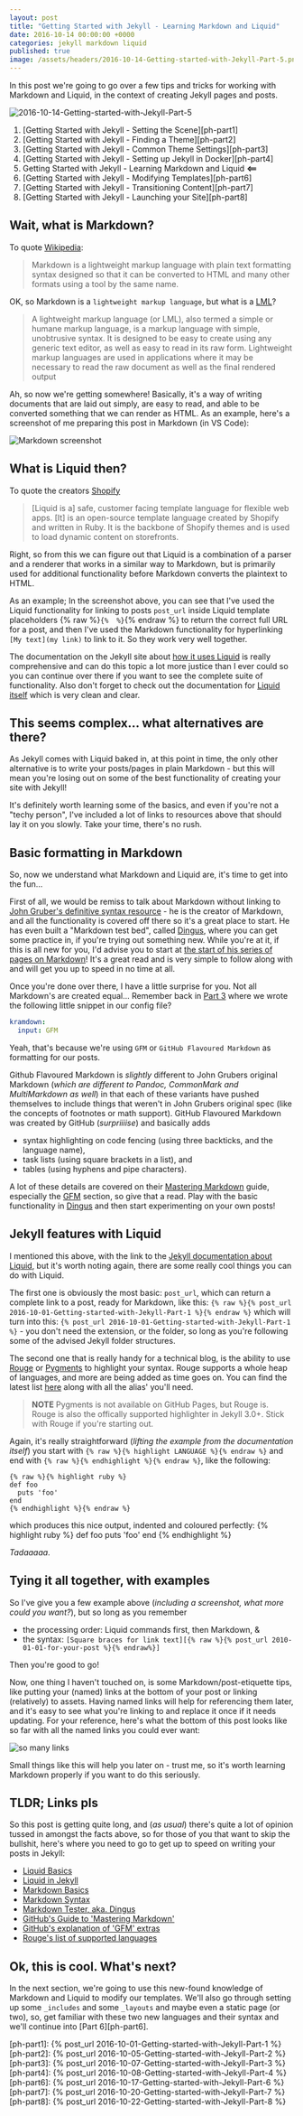```yaml
---
layout: post
title: "Getting Started with Jekyll - Learning Markdown and Liquid"
date: 2016-10-14 00:00:00 +0000
categories: jekyll markdown liquid
published: true
image: /assets/headers/2016-10-14-Getting-started-with-Jekyll-Part-5.png
---
```


In this post we're going to go over a few tips and tricks for working with Markdown and Liquid, in the context of creating Jekyll pages and posts.
<!--description-->
![2016-10-14-Getting-started-with-Jekyll-Part-5](/assets/headers/2016-10-14-Getting-started-with-Jekyll-Part-5.png)

1. [Getting Started with Jekyll - Setting the Scene][ph-part1]
2. [Getting Started with Jekyll - Finding a Theme][ph-part2]
3. [Getting Started with Jekyll - Common Theme Settings][ph-part3]
4. [Getting Started with Jekyll - Setting up Jekyll in Docker][ph-part4]
5. Getting Started with Jekyll - Learning Markdown and Liquid **<==**
6. [Getting Started with Jekyll - Modifying Templates][ph-part6]
7. [Getting Started with Jekyll - Transitioning Content][ph-part7]
8. [Getting Started with Jekyll - Launching your Site][ph-part8]

## Wait, what is Markdown?

To quote [Wikipedia][wiki-md]:

> Markdown is a lightweight markup language with plain text formatting syntax designed so that it can be converted to HTML and many other formats using a tool by the same name.

OK, so Markdown is a `lightweight markup language`, but what is a [LML][wiki-lml]?

> A lightweight markup language (or LML), also termed a simple or humane markup language, is a markup language with simple, unobtrusive syntax.
> It is designed to be easy to create using any generic text editor, as well as easy to read in its raw form.
> Lightweight markup languages are used in applications where it may be necessary to read the raw document as well as the final rendered output  

Ah, so now we're getting somewhere! Basically, it's a way of writing documents that are laid out simply, are easy to read, and able to be converted something that we can render as HTML.
As an example, here's a screenshot of me preparing this post in Markdown (in VS Code):

![Markdown screenshot](/assets/img/markdown_example.png)

## What is Liquid then?

To quote the creators [Shopify][liquid]

> [Liquid is a] safe, customer facing template language for flexible web apps.
> [It] is an open-source template language created by Shopify and written in Ruby.
> It is the backbone of Shopify themes and is used to load dynamic content on storefronts.

Right, so from this we can figure out that Liquid is a combination of a parser and a renderer that works in a similar way to Markdown, but is primarily used for additional functionality before Markdown converts the plaintext to HTML.

As an example; In the screenshot above, you can see that I've used the Liquid functionality for linking to posts `post_url` inside Liquid template placeholders {% raw %}`{%  %}`{% endraw %} to return the correct full URL for a post, and then I've used the Markdown functionality for hyperlinking `[My text](my link)` to link to it. So they work very well together.

The documentation on the Jekyll site about [how it uses Liquid][jekyll-lqd] is really comprehensive and can do this topic a lot more justice than I ever could so you can continue over there if you want to see the complete suite of functionality. Also don't forget to check out the documentation for [Liquid itself][liquid] which is very clean and clear.  

## This seems complex... what alternatives are there?

As Jekyll comes with Liquid baked in, at this point in time, the only other alternative is to write your posts/pages in plain Markdown - but this will mean you're losing out on some of the best functionality of creating your site with Jekyll!

It's definitely worth learning some of the basics, and even if you're not a "techy person", I've included a lot of links to resources above that should lay it on you slowly. Take your time, there's no rush.

## Basic formatting in Markdown

So, now we understand what Markdown and Liquid are, it's time to get into the fun...

First of all, we would be remiss to talk about Markdown without linking to [John Gruber's definitive syntax resource][md-syntax] - he is the creator of Markdown, and all the functionality is covered off there so it's a great place to start. He has even built a "Markdown test bed", called [Dingus][dingus], where you can get some practice in, if you're trying out something new. While you're at it, if this is all new for you, I'd advise you to start at [the start of his series of pages on Markdown][markdown]! It's a great read and is very simple to follow along with and will get you up to speed in no time at all.

Once you're done over there, I have a little surprise for you. Not all Markdown's are created equal... Remember back in [Part 3](ph-part3) where we wrote the following little snippet in our config file?

```YAML
kramdown:
  input: GFM
```

Yeah, that's because we're using `GFM` or `GitHub Flavoured Markdown` as formatting for our posts.

Github Flavoured Markdown is *slightly* different to John Grubers original Markdown (*which are different to Pandoc, CommonMark and MultiMarkdown as well*) in that each of these variants have pushed themselves to include things that weren't in John Grubers original spec (like the concepts of footnotes or math support). GitHub Flavoured Markdown was created by GitHub (*surpriiiise*) and basically adds

- syntax highlighting on code fencing (using three backticks, and the language name),
- task lists (using square brackets in a list), and
- tables (using hyphens and pipe characters).

A lot of these details are covered on their [Mastering Markdown][mastering] guide, especially the [GFM][master-gfm] section, so give that a read. Play with the basic functionality in [Dingus][dingus] and then start experimenting on your own posts!

## Jekyll features with Liquid

I mentioned this above, with the link to the [Jekyll documentation about Liquid][jekyll-lqd], but it's worth noting again, there are some really cool things you can do with Liquid.

The first one is obviously the most basic: `post_url`, which can return a complete link to a post, ready for Markdown, like this: `{% raw %}{% post_url 2016-10-01-Getting-started-with-Jekyll-Part-1 %}{% endraw %}` which will turn into this: `{% post_url 2016-10-01-Getting-started-with-Jekyll-Part-1 %}` - you don't need the extension, or the folder, so long as you're following some of the advised Jekyll folder structures.

The second one that is really handy for a technical blog, is the ability to use [Rouge][rouge] or [Pygments][pygments] to highlight your syntax. Rouge supports a whole heap of languages, and more are being added as time goes on. You can find the latest list [here][rouge-lang] along with all the alias' you'll need.

> **NOTE** Pygments is not available on GitHub Pages, but Rouge is. Rouge is also the offically supported highlighter in Jekyll 3.0+. Stick with Rouge if you're starting out.

Again, it's really straightforward (*lifting the example from the documentation itself*) you start with `{% raw %}{% highlight LANGUAGE %}{% endraw %}` and end with `{% raw %}{% endhighlight %}{% endraw %}`, like the following:

```liquid
{% raw %}{% highlight ruby %}
def foo
  puts 'foo'
end
{% endhighlight %}{% endraw %}
```

which produces this nice output, indented and coloured perfectly:
{% highlight ruby %}
def foo
  puts 'foo'
end
{% endhighlight %}

*Tadaaaaa*.

## Tying it all together, with examples

So I've give you a few example above (*including a screenshot, what more could you want?*), but so long as you remember

- the processing order: Liquid commands first, then Markdown, &
- the syntax: `[Square braces for link text][{% raw %}{% post_url 2010-01-01-for-your-post %}{% endraw%}]`

Then you're good to go!

Now, one thing I haven't touched on, is some Markdown/post-etiquette tips, like putting your (named) links at the bottom of your post or linking (relatively) to assets.
Having named links will help for referencing them later, and it's easy to see what you're linking to and replace it once if it needs updating.
For your reference, here's what the bottom of this post looks like so far with all the named links you could ever want:

![so many links](/assets/img/post_link_example.png)

Small things like this will help you later on - trust me, so it's worth learning Markdown properly if you want to do this seriously.

## TLDR; Links pls

So this post is getting quite long, and (*as usual*) there's quite a lot of opinion tussed in amongst the facts above, so for those of you that want to skip the bullshit, here's where you need to go to get up to speed on writing your posts in Jekyll:

- [Liquid Basics][liquid]
- [Liquid in Jekyll][jekyll-lqd]
- [Markdown Basics][markdown]
- [Markdown Syntax][md-syntax]
- [Markdown Tester, aka. Dingus][dingus]
- [GitHub's Guide to 'Mastering Markdown'][mastering]
- [GitHub's explanation of 'GFM' extras][master-gfm]
- [Rouge's list of supported languages][rouge-lang]

## Ok, this is cool. What's next?

In the next section, we're going to use this new-found knowledge of Markdown and Liquid to modify our templates. We'll also go through setting up some `_includes` and some `_layouts` and maybe even a static page (or two), so, get familiar with these two new languages and their syntax and we'll continue into [Part 6][ph-part6].

[ph-part1]:   {% post_url 2016-10-01-Getting-started-with-Jekyll-Part-1 %}
[ph-part2]:   {% post_url 2016-10-05-Getting-started-with-Jekyll-Part-2 %}
[ph-part3]:   {% post_url 2016-10-07-Getting-started-with-Jekyll-Part-3 %}
[ph-part4]:   {% post_url 2016-10-08-Getting-started-with-Jekyll-Part-4 %}
[ph-part6]:   {% post_url 2016-10-17-Getting-started-with-Jekyll-Part-6 %}
[ph-part7]:   {% post_url 2016-10-20-Getting-started-with-Jekyll-Part-7 %}
[ph-part8]:   {% post_url 2016-10-22-Getting-started-with-Jekyll-Part-8 %}

[wiki-md]:    https://en.wikipedia.org/wiki/Markdown
[wiki-lml]:   https://en.wikipedia.org/wiki/Lightweight_markup_language
[liquid]:     https://shopify.github.io/liquid/basics/introduction/
[jekyll-lqd]: https://jekyllrb.com/docs/templates/
[markdown]:   https://daringfireball.net/projects/markdown/
[dingus]:     https://daringfireball.net/projects/markdown/dingus
[md-syntax]:  https://daringfireball.net/projects/markdown/syntax
[mastering]:  https://guides.github.com/features/mastering-markdown/
[master-gfm]: https://guides.github.com/features/mastering-markdown/#GitHub-flavored-markdown
[rouge]:      http://rouge.jneen.net/
[rouge-lang]: https://github.com/jneen/rouge/wiki/List-of-supported-languages-and-lexers
[pygments]:   http://pygments.org
